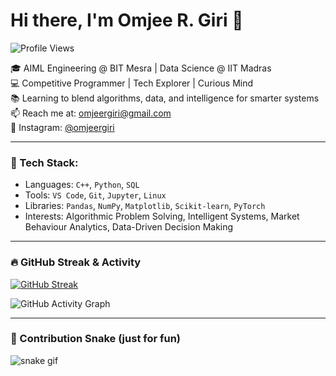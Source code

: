 # Hi there, I'm Omjee R. Giri 👋

![Profile Views](https://komarev.com/ghpvc/?username=omjeergiri&label=Profile%20Views&color=blueviolet&style=flat)

🎓 AIML Engineering @ BIT Mesra | Data Science @ IIT Madras  
💻 Competitive Programmer | Tech Explorer | Curious Mind  
📚 Learning to blend algorithms, data, and intelligence for smarter systems  
📫 Reach me at: omjeergiri@gmail.com  
📸 Instagram: [@omjeergiri](https://instagram.com/omjeergiri)

---

### 🚀 Tech Stack:
- Languages: `C++`, `Python`, `SQL`
- Tools: `VS Code`, `Git`, `Jupyter`, `Linux`
- Libraries: `Pandas`, `NumPy`, `Matplotlib`, `Scikit-learn`, `PyTorch`
- Interests: Algorithmic Problem Solving, Intelligent Systems, Market Behaviour Analytics, Data-Driven Decision Making

---

### 🔥 GitHub Streak & Activity
[![GitHub Streak](https://streak-stats.demolab.com?user=omjeergiri&theme=tokyonight&hide_border=true)](https://git.io/streak-stats)

![GitHub Activity Graph](https://github-readme-activity-graph.vercel.app/graph?username=omjeergiri&theme=tokyo-night&hide_border=true)

---

### 🐍 Contribution Snake (just for fun)
![snake gif](https://github.com/omjeergiri/omjeergiri/blob/output/github-contribution-grid-snake.svg)

